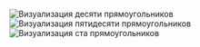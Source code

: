 ﻿![Визуализация десяти прямоугольников]("images/visualization10Rectangles.png")
![Визуализация пятидесяти прямоугольников]("images/visualization50Rectangles.png")
![Визуализация ста прямоугольников]("images/visualization100Rectangles.png")